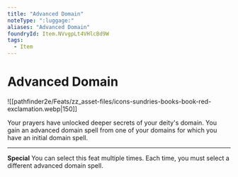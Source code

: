 ```yaml
---
title: "Advanced Domain"
noteType: ":luggage:"
aliases: "Advanced Domain"
foundryId: Item.NVvgpLt4VHlcBd9W
tags:
  - Item
---
```


# Advanced Domain
![[pathfinder2e/Feats/zz_asset-files/icons-sundries-books-book-red-exclamation.webp|150]]

Your prayers have unlocked deeper secrets of your deity's domain. You gain an advanced domain spell from one of your domains for which you have an initial domain spell.

* * *

**Special** You can select this feat multiple times. Each time, you must select a different advanced domain spell.
